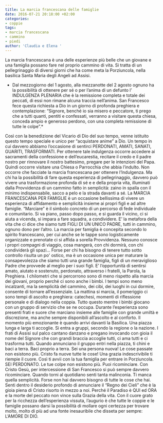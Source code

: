 ```yaml
---
title: La marcia francescana delle famiglie
date: 2016-07-21 20:18:00 +02:00
categories:
- coppie
tags:
- marcia francescana
- cammino
- piedi
author: 'Claudia e Elena '
---
```


La marcia francescana è una delle esperienze più belle che un giovane e una famiglia possano fare nel proprio cammino di vita. Si tratta di un pellegrinaggio di diversi giorni che ha come meta la Porziuncola, nella basilica Santa Maria degli Angeli ad Assisi.

* Dal mezzogiorno del 1 agosto, alla mezzanotte del 2 agosto ognuno ha la possibilità di ottenere per sé o per l’anima di un defunto l’ INDULGENZA PLENARIA  che è la remissione completa e totale dei peccati, di essi non rimane alcuna traccia nell’anima. San Francesco fece questa richiesta a Dio in un giorno di profonda preghiera e contemplazione: “Signore, benché io sia misero e peccatore, ti prego che a tutti quanti, pentiti e confessati, verranno a visitare questa chiesa, conceda ampio e generoso perdono, con una completa remissione di tutte le colpe”.* 

 Così con la benedizione del Vicario di Dio del suo tempo, venne istituito questo tempo speciale e unico per “acquistare anime” a Dio. Un tempo in cui davvero abbiamo l’occasione di sentirci PERDONATI, AMATI, SANATI, GUARITI, TRASFORMATI. Per ottenere tale indulgenza occorre accedere ai sacramenti della confessione e dell’eucarestia, recitare il credo e il padre nostro per rinnovare il nostro battesimo, pregare per le intenzioni del Papa. Quindi occorre visitare una Chiesa o Parrocchia che abbia l’indulto. Non occorre che facciate la marcia francescana per ottenere l’Indulgenza. Ma chi ha la possibilità di fare questa esperienza di pellegrinaggio, davvero può vivere una trasformazione profonda di sé e e della propria vita, illuminati dalla Provvidenza di un cammino fatto in semplicità: zaino in spalla con il minimo indispensabile, sacco a pelo e la strada davanti a sé. La MARCIA FRANCESCANA PER FAMIGLIE è un occasione bellissima di vivere un esperienza di affidamento e semplicità insieme ai propri figli e ad altre famiglie.  “Marciare” è il simbolo concreto di un percorso di fede individuale e comunitario. Si va piano, passo dopo passo, e si guarda il vicino, ci si aiuta a vicenda, si impara a fare squadra, a condividere. E’ la metafora della vita che ci dice che siamo tutti FIGLI DI UN UNICO PADRE, tutti in cammino, ognuno dono per l’altro. La marcia per famiglia è concepita secondo lo spirito francescano, per cui anche se le tappe sono logisticamente organizzate  e prenotate ci si affida a  sorella Provvidenza. Nessuno conosce i propri compagni di viaggio, cosa mangerà, con chi dormirà, con chi condividerà gli spazi… Forse per chi ha bisogno di tenere tutto sotto controllo risulta un po' ostico, ma è un occasione unica per maturare la consapevolezza che siamo tutti una grande famiglia, figli di un meraviglioso Padre che provvede al meglio per i suoi figli. E’ l’opportunità di sentirsi amato, aiutato e sostenuto, perdonato, attraverso i fratelli, la Parola, la Preghiera. I chilometri che si percorrono sono di meno rispetto alla marcia dei giovani, proprio perché ci sono anche i bimbi. I tempi sono meno incalzanti, ma la semplicità del cammino, dei cibi, dei luoghi in cui dormire, consente di tornare all’essenziale. La mattina si marcia, il pomeriggio ci sono tempi di ascolto e preghiera: catechesi, momenti di riflessione personale e di dialogo nella coppia. Tutto questo mentre i bimbi giocano con un gruppo di servizio che se ne occupa. Durante l’esperienza sono presenti frati e suore che marciano insieme alle famiglie con grande umiltà e discrezione, ma anche sempre disponibili all’ascolto e al conforto. Il momento più emozionante è quando arrivi davanti la Basilica. Una piazza lunga e larga ti accoglie. Si entra a gruppi, secondo la regione o la nazione. I frati di Assisi sul palco cantano danzano e pregano invocando con gioia il nome del Signore che con grandi braccia accoglie tutti, ci ama tutti e ci trasforma tutti. Quando annunciano il gruppo entri nella piazza, ti chini e baci a terra. Baci proprio a terra. Sei una persona nuova! Le cose passate non esistono più. Cristo fa nuove tutte le cose! Una grazia indescrivibile ti riempie il cuore. Così ti avvii con la tua famiglia per entrare in Porziuncola. SEI PERDONATO. Le tue colpe non esistono più. Puoi ricominciare. Con Cristo Gesù, per intercessione di San Francesco si può sempre davvero ricominciare. Quando torni al quotidiano senti tanta malinconia. Ti manca quella semplicità. Forse non hai davvero bisogno di tutte le cose che hai. Senti dentro il desiderio profondo di annunciare il “Regno dei Cieli” che è la gioia piena di Cristo risorto in mezzo a noi. Perché il Paradiso è QUI ed ORA e la morte del peccato non vince sulla Grazia della vita.
Con il cuore grato per la ricchezza dell’esperienza vissuta, l’augurio è che tutte le coppie e le famiglie possano darsi la possibilità di mollare ogni certezza per trovare  molto, molto di più ad una fonte inesauribile che disseta per sempre: L’AMORE DI DIO.